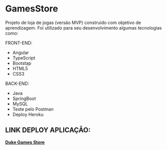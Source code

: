# GamesStore

Projeto de loja de jogas (versão MVP) construido com objetivo de aprendizagem. Foi utilizado para seu desenvolvimento algumas tecnologias como:

FRONT-END:
<ul>
<li>Angular</li>
<li>TypeScript</li>
<li>Bootstap</li>
<li>HTML5</li>
<li>CSS3</li>
</ul>

BACK-END:
<ul>
<li>Java</li>
<li>SpringBoot</li>
<li>MySQL</li>
<li>Teste pelo Postman</li>
<li>Deploy Heroku</li>
</ul>

## LINK DEPLOY APLICAÇÃO: 
<b><a href="https://duke-games-store.netlify.app" target="_blank">Duke Games Store</a></b>
